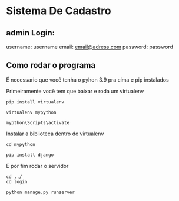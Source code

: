# Sistema De Cadastro
 
 
 ## admin Login:
 username: username
 email: email@adress.com
 password: password

## Como rodar o programa
 É necessario que você tenha o pyhon 3.9 pra cima e pip instalados
 
 Primeiramente você tem que baixar e roda um virtualenv
``` 
pip install virtualenv

virtualenv mypython

mypthon\Scripts\activate
```

Instalar a biblioteca dentro do virtualenv
```
cd mypython

pip install django
```

E por fim rodar o servidor
```
cd ../
cd login

python manage.py runserver
```
